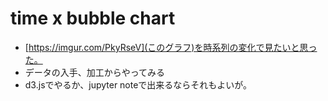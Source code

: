 # time x bubble chart

* [https://imgur.com/PkyRseV](このグラフ)を時系列の変化で見たいと思った。
* データの入手、加工からやってみる
* d3.jsでやるか、jupyter noteで出来るならそれもよいが。
